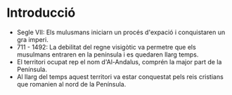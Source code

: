 # Introducció

- Segle VII: Els mulusmans iniciarn un procés d'expació i conquistaren un gra imperi.
- 711 - 1492: La debilitat del regne visigòtic va permetre que els musulmans entraren en la península i es quedaren llarg temps.
- El territori ocupat rep el nom d'Al-Andalus, comprén la major part de la Península.
- Al llarg del temps aquest territori va estar conquestat pels reis cristians que romanien al nord de la Península.

